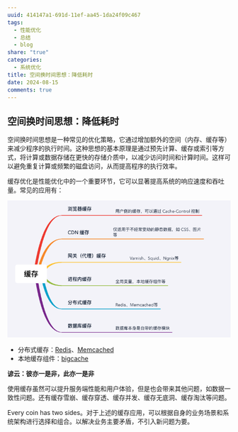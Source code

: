 ```yaml
---
uuid: 414147a1-691d-11ef-aa45-1da24f09c467
tags:
  - 性能优化
  - 总结
  - blog
share: "true"
categories:
  - 系统优化
title: 空间换时间思想：降低耗时
date: 2024-08-15
comments: true
---
```


## 空间换时间思想：降低耗时

空间换时间思想是一种常见的优化策略，它通过增加额外的空间（内存、缓存等）来减少程序的执行时间。这种思想的基本原理是通过预先计算、缓存或索引等方式，将计算或数据存储在更快的存储介质中，以减少访问时间和计算时间。这样可以避免重复计算或频繁的磁盘访问，从而提高程序的执行效率。

缓存优化是性能优化中的一个重要环节，它可以显著提高系统的响应速度和吞吐量。常见的应用有：

![](assets/images/ae3a0d2ce326760218cb5e9c490aa333_MD5.png)

- 分布式缓存：[Redis](https://github.com/redis/redis)、[Memcached](https://github.com/memcached/memcached)
- 本地缓存组件：[bigcache](https://github.com/allegro/bigcache)

**谚云：彼亦一是非，此亦一是非**

使用缓存虽然可以提升服务端性能和用户体验，但是也会带来其他问题，如数据一致性问题。还有缓存雪崩、缓存穿透、缓存并发、缓存无底洞、缓存淘汰等问题。

Every coin has two sides。对于上述的缓存应用，可以根据自身的业务场景和系统架构进行选择和组合。以解决业务主要矛盾，不引入新问题为要。
